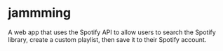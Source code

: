 # jammming
A web app that uses the Spotify API to allow users to search the Spotify library, create a custom playlist, then save it to their Spotify account.
